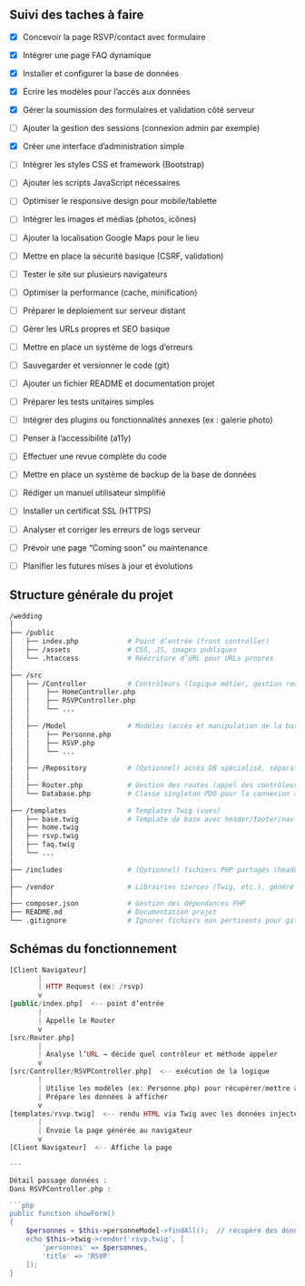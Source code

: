 ## Suivi des taches à faire

- [x] Concevoir la page RSVP/contact avec formulaire

- [x] Intégrer une page FAQ dynamique

- [x] Installer et configurer la base de données

- [x] Écrire les modèles pour l’accès aux données

- [x] Gérer la soumission des formulaires et validation côté serveur

- [ ] Ajouter la gestion des sessions (connexion admin par exemple)

- [x] Créer une interface d’administration simple

- [ ] Intégrer les styles CSS et framework (Bootstrap)

- [ ] Ajouter les scripts JavaScript nécessaires

- [ ] Optimiser le responsive design pour mobile/tablette

- [ ] Intégrer les images et médias (photos, icônes)

- [ ] Ajouter la localisation Google Maps pour le lieu

- [ ] Mettre en place la sécurité basique (CSRF, validation)

- [ ] Tester le site sur plusieurs navigateurs

- [ ] Optimiser la performance (cache, minification)

- [ ] Préparer le déploiement sur serveur distant

- [ ] Gérer les URLs propres et SEO basique

- [ ] Mettre en place un système de logs d’erreurs

- [ ] Sauvegarder et versionner le code (git)

- [ ] Ajouter un fichier README et documentation projet

- [ ] Préparer les tests unitaires simples

- [ ] Intégrer des plugins ou fonctionnalités annexes (ex : galerie photo)

- [ ] Penser à l’accessibilité (a11y)

- [ ] Effectuer une revue complète du code

- [ ] Mettre en place un système de backup de la base de données

- [ ] Rédiger un manuel utilisateur simplifié

- [ ] Installer un certificat SSL (HTTPS)

- [ ] Analyser et corriger les erreurs de logs serveur

- [ ] Prévoir une page “Coming soon” ou maintenance

- [ ] Planifier les futures mises à jour et évolutions


## Structure générale du projet

``` bash
/wedding
│
├── /public
│   ├── index.php            # Point d’entrée (front controller)
│   ├── /assets              # CSS, JS, images publiques
│   └── .htaccess            # Réécriture d’URL pour URLs propres
│
├── /src
│   ├── /Controller          # Contrôleurs (logique métier, gestion requêtes)
│   │    ├── HomeController.php
│   │    ├── RSVPController.php
│   │    └── ...
│   │
│   ├── /Model               # Modèles (accès et manipulation de la base)
│   │    ├── Personne.php
│   │    ├── RSVP.php
│   │    └── ...
│   │
│   ├── /Repository          # (Optionnel) accès DB spécialisé, séparation modèle-dao
│   │
│   ├── Router.php           # Gestion des routes (appel des contrôleurs)
│   └── Database.php         # Classe singleton PDO pour la connexion à la base
│
├── /templates               # Templates Twig (vues)
│   ├── base.twig            # Template de base avec header/footer/nav
│   ├── home.twig
│   ├── rsvp.twig
│   ├── faq.twig
│   └── ...
│
├── /includes                # (Optionnel) fichiers PHP partagés (header.php, footer.php, etc.)
│
├── /vendor                  # Librairies tierces (Twig, etc.), généré par Composer
│
├── composer.json            # Gestion des dépendances PHP
├── README.md                # Documentation projet
└── .gitignore               # Ignorer fichiers non pertinents pour git

```

## Schémas du fonctionnement 

```php
[Client Navigateur]
       |
       | HTTP Request (ex: /rsvp)
       v
[public/index.php]  <-- point d’entrée
       |
       | Appelle le Router
       v
[src/Router.php]
       |
       | Analyse l’URL → décide quel contrôleur et méthode appeler
       v
[src/Controller/RSVPController.php]  <-- exécution de la logique
       |
       | Utilise les modèles (ex: Personne.php) pour récupérer/mettre à jour la BDD
       | Prépare les données à afficher
       v
[templates/rsvp.twig]  <-- rendu HTML via Twig avec les données injectées
       |
       | Envoie la page générée au navigateur
       v
[Client Navigateur]  <-- Affiche la page

---

Détail passage données :  
Dans RSVPController.php :

```php
public function showForm()
{
    $personnes = $this->personneModel->findAll();  // récupère des données
    echo $this->twig->render('rsvp.twig', [
        'personnes' => $personnes,
        'title' => 'RSVP'
    ]);
}

```

